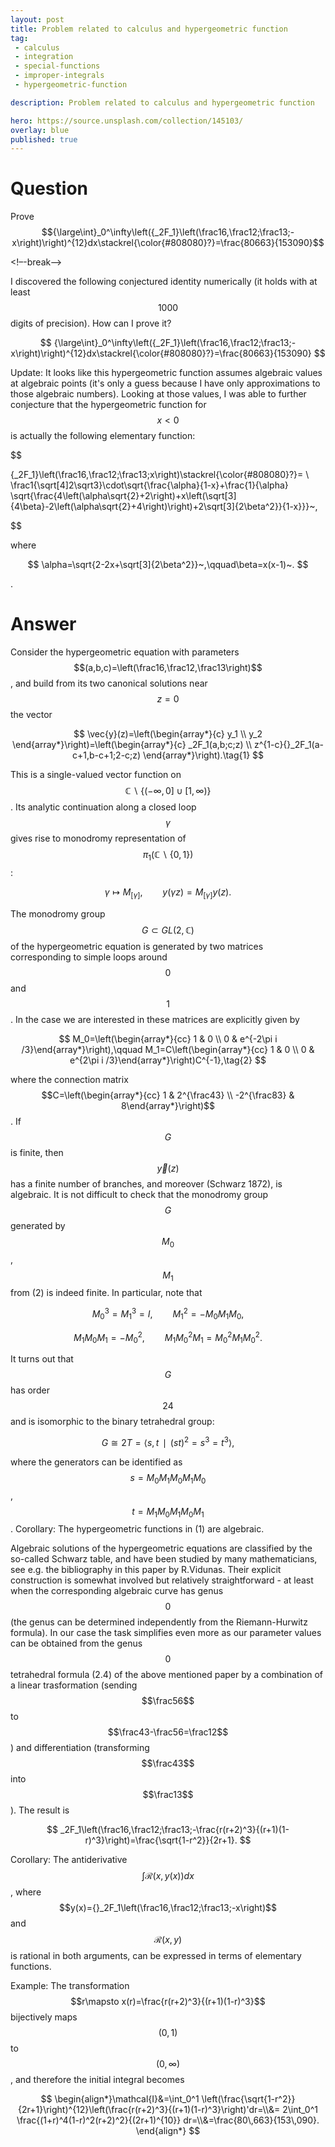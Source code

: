 ```yaml
---
layout: post
title: Problem related to calculus and hypergeometric function
tag:
 - calculus
 - integration
 - special-functions
 - improper-integrals
 - hypergeometric-function

description: Problem related to calculus and hypergeometric function

hero: https://source.unsplash.com/collection/145103/
overlay: blue 
published: true
---
```


# Question 

Prove $${\large\int}_0^\infty\left({_2F_1}\left(\frac16,\frac12;\frac13;-x\right)\right)^{12}dx\stackrel{\color{#808080}?}=\frac{80663}{153090}$$

<!–-break-–>


I discovered the following conjectured identity numerically (it holds with at least $$1000$$ digits of precision). How can I prove it?

 $$ 
{\large\int}_0^\infty\left({_2F_1}\left(\frac16,\frac12;\frac13;-x\right)\right)^{12}dx\stackrel{\color{#808080}?}=\frac{80663}{153090}
 $$ 


Update: It looks like this hypergeometric function assumes algebraic values at algebraic points (it's only a guess because I have only approximations to those algebraic numbers). Looking at those values, I was able to further conjecture that the hypergeometric function for $$x<0$$ is actually the following elementary function:

 $$ 

{_2F_1}\left(\frac16,\frac12;\frac13;x\right)\stackrel{\color{#808080}?}=
\\
\frac1{\sqrt[4]2\sqrt3}\cdot\sqrt{\frac{\alpha}{1-x}+\frac{1}{\alpha}
\sqrt{\frac{4\left(\alpha\sqrt{2}+2\right)+x\left(\sqrt[3]{4\beta}-2\left(\alpha\sqrt{2}+4\right)\right)+2\sqrt[3]{2\beta^2}}{1-x}}}~,

 $$ 

where

 $$ 
\alpha=\sqrt{2-2x+\sqrt[3]{2\beta^2}}~,\qquad\beta=x(x-1)~.
 $$ 

.

# Answer 


Consider the hypergeometric equation with parameters $$(a,b,c)=\left(\frac16,\frac12,\frac13\right)$$, and build from its two canonical solutions near $$z=0$$ the vector

 $$ 
\vec{y}(z)=\left(\begin{array*}{c}
y_1 \\ y_2
\end{array*}\right)=\left(\begin{array*}{c}
_2F_1(a,b;c;z) \\ z^{1-c}{}_2F_1(a-c+1,b-c+1;2-c;z)
\end{array*}\right).\tag{1}
 $$ 

This is a single-valued vector function on $$\mathbb{C}\backslash\{(-\infty,0]\cup[1,\infty)\}$$. Its analytic continuation along a closed loop $$\gamma$$ gives rise to monodromy representation of $$\pi_1(\mathbb{C}\backslash\{0,1\})$$:

 $$ 
 \gamma\mapsto M_{[\gamma]},\qquad y(\gamma z)=M_{[\gamma]}y(z).
 $$ 

The monodromy group $$G\subset GL(2,\mathbb{C})$$ of the hypergeometric equation is generated by two matrices corresponding to simple loops around $$0$$ and $$1$$. In the case we are interested in these matrices are explicitly given by

 $$ 
M_0=\left(\begin{array*}{cc} 1 & 0 \\ 0 & e^{-2\pi i /3}\end{array*}\right),\qquad
M_1=C\left(\begin{array*}{cc} 1 & 0 \\ 0 & e^{2\pi i /3}\end{array*}\right)C^{-1},\tag{2}
 $$ 

where the connection matrix $$C=\left(\begin{array*}{cc} 1 & 2^{\frac43} \\ -2^{\frac83} & 8\end{array*}\right)$$. If $$G$$ is finite, then $$\vec{y}(z)$$ has a finite number of branches, and moreover (Schwarz 1872), is algebraic. 
It is not difficult to check that the monodromy group $$G$$ generated by $$M_0$$, $$M_1$$ from (2) is indeed finite. In particular, note that

 $$ 
M_0^3=M_1^3=I,\qquad M_1^2=-M_0M_1M_0, 
 $$ 
 
 $$ 
M_1M_0M_1=-M_0^2,\qquad M_1M_0^2M_1=M_0^2M_1M_0^2.
 $$ 
 
It turns out that $$G$$ has order $$24$$ and is isomorphic to the binary tetrahedral group:

 $$ 
G\cong 2T=\langle s,t\,\mid {} \,(st)^2=s^3=t^3\rangle, 
 $$ 

where the generators can be identified as $$s=M_0M_1M_0M_1M_0$$, $$t=M_1M_0M_1M_0M_1$$.
Corollary: The hypergeometric functions in (1) are algebraic.

Algebraic solutions of the hypergeometric equations are classified by the so-called Schwarz table, and have been studied by many mathematicians, see e.g. the bibliography in this paper by R.Vidunas. Their explicit construction is somewhat involved but relatively straightforward - at least when the corresponding algebraic curve has genus $$0$$ (the genus can be determined independently from the Riemann-Hurwitz formula). 
In our case the task simplifies even more as our parameter values can be obtained from the genus $$0$$ tetrahedral formula (2.4) of the above mentioned paper by a combination of a linear trasformation (sending $$\frac56$$ to $$\frac43-\frac56=\frac12$$) and differentiation (transforming $$\frac43$$ into $$\frac13$$). The result is

 $$ 
_2F_1\left(\frac16,\frac12;\frac13;-\frac{r(r+2)^3}{(r+1)(1-r)^3}\right)=\frac{\sqrt{1-r^2}}{2r+1}.
 $$ 

Corollary: The antiderivative $$\displaystyle\int \mathcal{R}\left(x,y(x)\right)dx$$, where $$y(x)={}_2F_1\left(\frac16,\frac12;\frac13;-x\right)$$ and $$\mathcal{R}(x,y)$$ is rational in both arguments, can be expressed in terms of elementary functions.

Example:
The transformation $$r\mapsto x(r)=\frac{r(r+2)^3}{(r+1)(1-r)^3}$$ bijectively maps $$(0,1)$$ to $$(0,\infty)$$, and therefore the initial integral becomes

$$
\begin{align*}\mathcal{I}&=\int_0^1 \left(\frac{\sqrt{1-r^2}}{2r+1}\right)^{12}\left(\frac{r(r+2)^3}{(r+1)(1-r)^3}\right)'dr=\\&=
2\int_0^1 \frac{(1+r)^4(1-r)^2(r+2)^2}{(2r+1)^{10}} dr=\\&=\frac{80\,663}{153\,090}.
\end{align*}
$$

